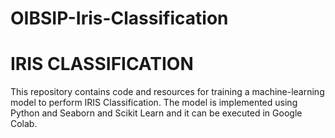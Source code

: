 # OIBSIP-Iris-Classification

# IRIS CLASSIFICATION
This repository contains code and resources for training a machine-learning model to perform IRIS Classification. The model is implemented using Python and Seaborn and Scikit Learn and it can be executed in Google Colab.
